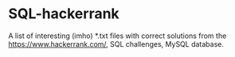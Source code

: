 # SQL-hackerrank
A list of interesting (imho) *.txt files with correct solutions from the https://www.hackerrank.com/, SQL challenges, MySQL database.
